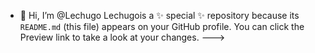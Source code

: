 - 👋 Hi, I’m @Lechugo 
Lechugois a ✨ special ✨ repository because its `README.md` (this file) appears on your GitHub profile.
You can click the Preview link to take a look at your changes.
--->
